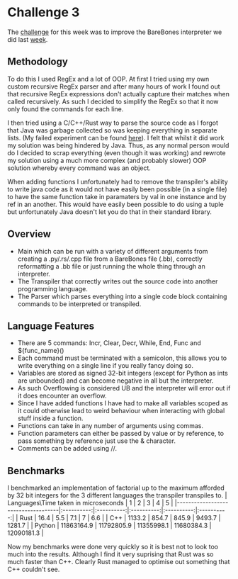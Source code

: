 # Challenge 3
The [challenge](https://secure.ecs.soton.ac.uk/student/wiki/w/COMP1202/Space_Cadets/SCChallengeBareBonesExtended) for this week was to improve the BareBones interpreter we did last [week](https://github.com/miam-miam100/SpaceCadets/tree/challenge2/challenge2).

## Methodology
To do this I used RegEx and a lot of OOP. At first I tried using my own custom recursive RegEx parser and after many hours of work I found out that recursive RegEx expressions don't actually capture their matches when called recursively. As such I decided to simplify the RegEx so that it now only found the commands for each line.

I then tried using a C/C++/Rust way to parse the source code as I forgot that Java was garbage collected so was keeping everything in separate lists. (My failed experiment can be found [here](https://github.com/miam-miam100/SpaceCadets/tree/challenge2-procedural/challenge2)). I felt that whilst it did work my solution was being hindered by Java. Thus, as any normal person would do I decided to scrap everything (even though it was working) and rewrote my solution using a much more complex (and probably slower) OOP solution whereby every command was an object. 

When adding functions I unfortunately had to remove the transpiler's ability to write java code as it would not have easily been possible (in a single file) to have the same function take in paramaters by val in one instance and by ref in an another. This would have easily been possible to do using a tuple but unfortunately Java doesn't let you do that in their standard library.

## Overview
- Main which can be run with a variety of different arguments from creating a .py/.rs/.cpp file from a BareBones file (.bb), correctly reformatting a .bb file or just running the whole thing through an interpreter.
- The Transpiler that correctly writes out the source code into another programming language.
- The Parser which parses everything into a single code block containing commands to be interpreted or transpiled.

## Language Features
- There are 5 commands: Incr, Clear, Decr, While, End, Func and ${func_name}()
- Each command must be terminated with a semicolon, this allows you to write everything on a single line if you really fancy doing so.
- Variables are stored as signed 32-bit integers (except for Python as ints are unbounded) and can become negative in all but the interpreter.
- As such Overflowing is considered UB and the interpreter will error out if it does encounter an overflow.
- Since I have added functions I have had to make all variables scoped as it could otherwise lead to weird behaviour when interacting with global stuff inside a function.
- Functions can take in any number of arguments using commas.
- Function parameters can either be passed by value or by reference, to pass something by reference just use the & character.
- Comments can be added using //.

## Benchmarks
I benchmarked an implementation of factorial up to the maximum afforded by 32 bit integers for the 3 different languages the transpiler transpiles to.
| Languages\Time taken in microseconds |      1     |      2     |      3     |      4     |      5     |
|------------------------------------|:----------:|:----------:|:----------:|:----------:|:----------:|
| Rust                               |    16.4    |     5.5    |     7.1    |      7     |     6.6    |
| C++                                |   1133.2   |    854.7   |    845.9   |   9493.7   |   1281.7   |
| Python                             | 11863164.9 | 11792805.9 | 11355998.1 | 11680384.3 | 12090181.3 |

Now my benchmarks were done very quickly so it is best not to look too much into the results. Although I find it very suprising that Rust was so much faster than C++. Clearly Rust managed to optimise out something that C++ couldn't see.
